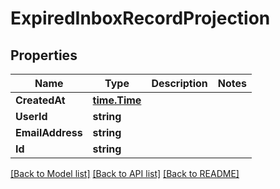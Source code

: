 # ExpiredInboxRecordProjection

## Properties

Name | Type | Description | Notes
------------ | ------------- | ------------- | -------------
**CreatedAt** | [**time.Time**](time.Time) |  | 
**UserId** | **string** |  | 
**EmailAddress** | **string** |  | 
**Id** | **string** |  | 

[[Back to Model list]](../README#documentation-for-models) [[Back to API list]](../README#documentation-for-api-endpoints) [[Back to README]](../README)


